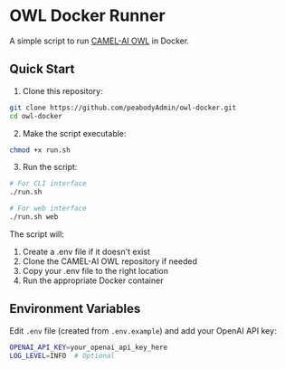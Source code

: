 # OWL Docker Runner

A simple script to run [CAMEL-AI OWL](https://github.com/CAMEL-AI-org/camelAiOwl) in Docker.

## Quick Start

1. Clone this repository:
```bash
git clone https://github.com/peabodyAdmin/owl-docker.git
cd owl-docker
```

2. Make the script executable:
```bash
chmod +x run.sh
```

3. Run the script:
```bash
# For CLI interface
./run.sh

# For web interface
./run.sh web
```

The script will:
1. Create a .env file if it doesn't exist
2. Clone the CAMEL-AI OWL repository if needed
3. Copy your .env file to the right location
4. Run the appropriate Docker container

## Environment Variables

Edit `.env` file (created from `.env.example`) and add your OpenAI API key:
```bash
OPENAI_API_KEY=your_openai_api_key_here
LOG_LEVEL=INFO  # Optional
```
